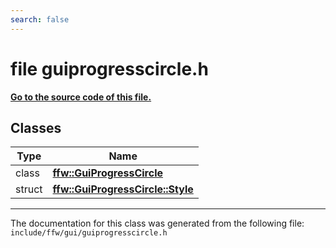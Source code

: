 ```yaml
---
search: false
---
```


# file guiprogresscircle.h

**[Go to the source code of this file.](guiprogresscircle_8h_source.md)**
## Classes

|Type|Name|
|-----|-----|
|class|[**ffw::GuiProgressCircle**](classffw_1_1_gui_progress_circle.md)|
|struct|[**ffw::GuiProgressCircle::Style**](structffw_1_1_gui_progress_circle_1_1_style.md)|




----------------------------------------
The documentation for this class was generated from the following file: `include/ffw/gui/guiprogresscircle.h`
